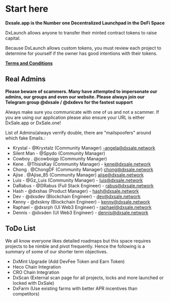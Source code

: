 # Start here

**Dxsale.app is the Number one Decentralized Launchpad in the DeFi Space**

DxLaunch allows anyone to transfer their minted contract tokens to raise capital.

Because DxLaunch allows custom tokens, you must review each project to determine for yourself if the owner has good intentions with their tokens.

[**Terms and Conditions**](https://dxsale.app/app/termsandconditions)

## **Real Admins**

**Please beware of scammers. Many have attempted to impersonate our admins, our groups and even our website. Please always join our Telegram group @dxsale / @dxdevs for the fastest support**

Always make sure you communicate with one of us and not a scammer. If you are using our application please also ensure your URL is either DxSale.app or DxSale.one!

List of Admins(always verrify double, there are "mailspoofers" around which fake Emails.:

* Krystal - @Kryxtalz \(Community Manager\) -angela@dxsale.network
* Silent Man - @Spydo \(Community Manager\)
* Cowboy . @cowboigp \(Community Manager\)
* Kene . @ThisisKay \(Community Manager\) - kene@dxsale.network
* Chong . @ChongDF \(Community Manager\) chong@dxsale.network
* Ajise . @Ajise_85 \(Community Manager\) ajise@dxsale.network
* Luis - @Gz\_Luis \(Community Manager\) - luis@dxsale.network
* DaRabus - @DRabus \(Full Stack Engineer\) - rabus@dxsale.network
* Hash - @dxshas \(Product Manager\) - hash@dxsale.network
* Dev - @dxsdev \(Blockchain Engineer\) - dev@dxsale.network
* Kenny - @dxskny \(Blockchain Engineer\) - kenny@dxsale.network
* Raphael - @dxsrph \(UI Web3 Engineer\) - raphael@dxsale.network
* Dennis - @dxsden \(UI Web3 Engineer\) - dennis@dxsale.network


## **ToDo List**

We all know everyone likes detailed roadmaps but this space requires projects to be nimble and pivot frequently. Hence the following is a summary of some of our shorter term objectives.

* DxMint Upgrade \(Add DevFee Token and Earn Token\)
* Heco Chain Integration
* CRO Chain Integration
* DxScan \(External scan page for all projects, locks and more launched or locked with DxSale\)
* DxFarm \(Use existing farms with better APR incentives than competitors\)

